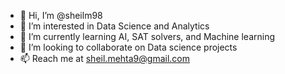 - 👋 Hi, I’m @sheilm98
- 👀 I’m interested in Data Science and Analytics
- 🌱 I’m currently learning AI, SAT solvers, and Machine learning
- 💞️ I’m looking to collaborate on Data science projects
- 📫 Reach me at sheil.mehta9@gmail.com

<!---
sheilm98/sheilm98 is a ✨ special ✨ repository because its `README.md` (this file) appears on your GitHub profile.
You can click the Preview link to take a look at your changes.
--->
